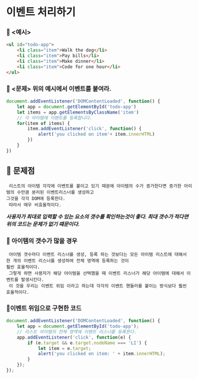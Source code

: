 # 이벤트 처리하기

### 🍄 <예시>

```html
<ul id="todo-app">
	<li class="item">Walk the dog</li>
	<li class="item">Pay bills</li>
	<li class="item">Make dinner</li>
	<li class="item">Code for one hour</li>
</ul>
```

### 🍄  <문제> 위의 예시에서  이벤트를 붙여라.

```jsx
document.addEventListener('DOMContentLoaded', function() {
	let app = document.getElementById('todo-app')
	let items = app.getElementsByClassName('item')
	// 각 아이템에 이벤트를 등록합니다.
	for(item of items) {
		item.addEventListener('click', function() {
			alert('you clicked on item'+ item.innerHTML)
		})
	}
})
```

## 🌱 문제점

```
 리스트의 아이템 각각에 이벤트를 붙이고 있기 때문에 아이템의 수가 증가한다면 증가한 아이템의 수만큼 분리된 이벤트리스너를 생성하고 
그것을 각각 DOM에 등록한다. 
 따라서 매우 비효율적이다.
```

***사용자가 최대로 입력할 수 있는 요소의 갯수를 확인하는것이 좋다. 최대 갯수가 적다면 위의 코드는 문제가 없기 떄문이다.***

### 🌱 아이템의 갯수가 많을 경우

```
 아이템 갯수마다 이벤트 리스너를 생성, 등록 하는 것보다는 모든 아이템 리스트에 대해서 한 개의 이벤트 리스너를 생성하여 전체 영역에 등록하는 것이 
훨씬 효율적이다. 
 그렇게 하면 사용자가 해당 아이템을 선택했을 때 이벤트 리스너가 해당 아이템에 대해서 이벤트를 발생시킨다. 
 이 것을 우리는 이벤트 위임 이라고 하는데 각각의 이벤트 핸들러를 붙이는 방식보다 훨씬 효율적이다.
```

### 🍄이벤트 위임으로 구현한 코드

```jsx
document.addEventListener('DOMContentLoaded', function() {
	let app = document.getElementById('todo-app');
	// 리스트 아이템의 전체 영역에 이벤트 리스너를 등록한다.
	app.addEventListener('click', function(e) {
		if (e.target && e.target.nodeName === 'LI') {
			let item = e.target;
			alert('you clicked on item: ' + item.innerHTML);
		}
	});
});
```

